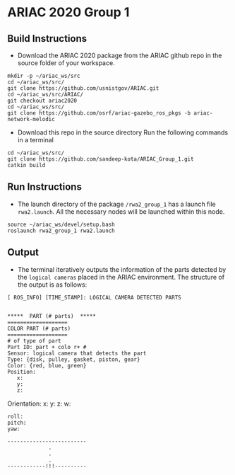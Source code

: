 # ARIAC 2020 Group 1

## Build Instructions

- Download the ARIAC 2020 package from the ARIAC github repo in the source folder of your workspace.
```
mkdir -p ~/ariac_ws/src
cd ~/ariac_ws/src/
git clone https://github.com/usnistgov/ARIAC.git
cd ~/ariac_ws/src/ARIAC/
git checkout ariac2020
cd ~/ariac_ws/src/
git clone https://github.com/osrf/ariac-gazebo_ros_pkgs -b ariac-network-melodic
```

- Download this repo in the source directory
Run the following commands in a terminal

```
cd ~/ariac_ws/src/
git clone https://github.com/sandeep-kota/ARIAC_Group_1.git
catkin build
```


## Run Instructions
 - The launch directory of the package `/rwa2_group_1` has a launch file `rwa2.launch`. All the necessary nodes will be launched within this node.

 ```
source ~/ariac_ws/devel/setup.bash
roslaunch rwa2_group_1 rwa2.launch
 ```

 ## Output
 - The terminal iteratively outputs the information of the parts detected by the `logical cameras` placed in the ARIAC environment. The structure of the output is as follows:

 ```
 [ ROS_INFO] [TIME_STAMP]: LOGICAL CAMERA DETECTED PARTS


*****  PART (# parts)  *****
===================
COLOR PART (# parts)
===================
# of type of part
Part ID: part + colo r+ #
Sensor: logical camera that detects the part
Type: {disk, pulley, gasket, piston, gear}
Color: {red, blue, green}
Position:
	x: 
	y: 
	z: 
`````
Orientation:
	x: 
	y: 
	z: 
	w: 

	roll: 
	pitch: 
	yaw: 
````
-------------------------
             .
             .
             .
------------!!!----------            